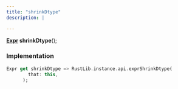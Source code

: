 ```yaml
---
title: "shrinkDtype"
description: |

---
```

<span class="dart-code"><strong>[Expr] shrinkDtype</strong>();</span>


### Implementation
```dart
Expr get shrinkDtype => RustLib.instance.api.exprShrinkDtype(
        that: this,
      );
```

[Expr]: /reference/classes/expr